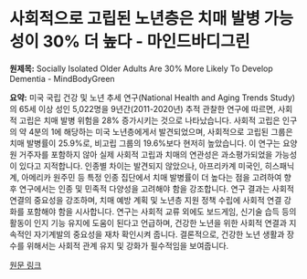 # 사회적으로 고립된 노년층은 치매 발병 가능성이 30% 더 높다 - 마인드바디그린

**원제목:** Socially Isolated Older Adults Are 30% More Likely To Develop Dementia - MindBodyGreen

**요약:** 미국 국립 건강 및 노년 추세 연구(National Health and Aging Trends Study)의 65세 이상 성인 5,022명을 9년간(2011-2020년) 추적 관찰한 연구에 따르면, 사회적 고립은 치매 발병 위험을 28% 증가시키는 것으로 나타났습니다.  사회적 고립은 인구의 약 4분의 1에 해당하는  미국 노년층에게서 발견되었으며, 사회적으로 고립된 그룹은 치매 발병률이 25.9%로, 비고립 그룹의 19.6%보다 현저히 높았습니다.  이 연구는 요양원 거주자를 포함하지 않아 실제 사회적 고립과 치매의 연관성은 과소평가되었을 가능성이 있다고 지적합니다.  인종별 차이는 발견되지 않았으나, 아프리카계 미국인, 히스패닉계, 아메리카 원주민 등 특정 인종 집단에서 치매 발병률이 더 높다는 점을 고려하여 향후 연구에서는 인종 및 민족적 다양성을 고려해야 함을 강조합니다.  연구 결과는 사회적 연결의 중요성을 강조하며, 치매 예방 계획 및 노년층 지원 정책 수립에 사회적 연결 강화를 포함해야 함을 시사합니다.  연구는 사회적 교류 외에도 보드게임, 신기술 습득 등의 활동이 인지 기능 유지에 도움이 된다고 언급하며, 건강한 노년을 위한 사회적 연결과 지속적인 자기계발의 중요성을 재차 확인시켜 줍니다.  결론적으로, 건강한 노년 생활과 장수를 위해서는 사회적 관계 유지 및 강화가 필수적임을 보여줍니다.

[원문 링크](https://www.mindbodygreen.com/articles/socially-isolated-adults-are-30-more-likely-to-develop-dementia-aking-socialization-a-top)

